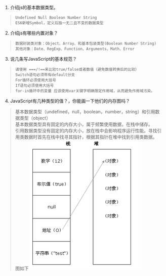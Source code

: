 1. 介绍js的基本数据类型。
>     Undefined Null Boolean Number String
>     ES6新增Symbol，定义后独一无二且不变的数据类型

2. 介绍js有哪些内置对象？
>     数据封装类对象：Object、Array、和基本包装类型(Boolean Number String)
>     其他对象：Date、RegExp、Function、Arguments、Math、Error

3. 说几条写JavaScript的基本规范？
>     请使用 ===/!==来比较true/false或者数值（避免数值转换后的比较）
>     Switch语句必须带有default分支
>     For循环必须使用大括号
>     If语句必须使用大括号
>     for-in循环中的变量 应该使用var关键字明确限定作用域，从而避免作用域污染。

4. JavaScript有几种类型的值？，你能画一下他们的内存图吗？        
> 基本数据类型（undefined，null，boolean，number，string）和引用数据类型（object）       
> 基本数据类型具有固定的内存大小，属于频繁使用数据，在栈中储存。        
> 引用数据类型没有固定的内存大小，放在栈中会影响程序运行性能。寻找引用类数据时首先在栈中找寻其指针，根据其指针在堆中找到引用类数据。     
> 图如下![](https://github.com/0ragdoll0/Front-end-Q-A/blob/master/pic/stackandheap.PNG)

